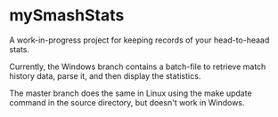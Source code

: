 # mySmashStats

A work-in-progress project for keeping records of your head-to-heaad stats.

Currently, the Windows branch contains a batch-file to retrieve match history data, parse it, and then display the statistics.

The master branch does the same in Linux using the make update command in the source directory, but doesn't work in Windows.
